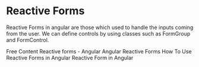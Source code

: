 # Reactive Forms

Reactive Forms in angular are those which used to handle the inputs coming from the user. We can define controls by using classes such as FormGroup and FormControl. 

<ResourceGroupTitle>Free Content</ResourceGroupTitle>
<BadgeLink colorScheme='blue' badgeText='Official Documentation' href='https://angular.io/guide/reactive-forms'>Reactive forms - Angular</BadgeLink>
<BadgeLink colorScheme='yellow' badgeText='Read' href='https://www.javatpoint.com/angular-reactive-forms'>Angular Reactive Forms</BadgeLink>
<BadgeLink colorScheme='yellow' badgeText='Read' href='https://www.digitalocean.com/community/tutorials/angular-reactive-forms-introduction'>How To Use Reactive Forms in Angular</BadgeLink>
<BadgeLink badgeText='Watch' href='https://www.youtube.com/watch?v=8k4ctDmVn7w'>Reactive Form in Angular</BadgeLink>